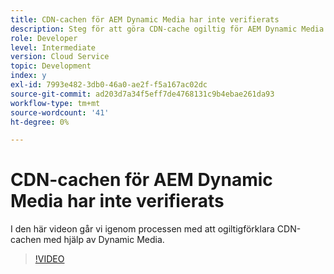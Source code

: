 ```yaml
---
title: CDN-cachen för AEM Dynamic Media har inte verifierats
description: Steg för att göra CDN-cache ogiltig för AEM Dynamic Media
role: Developer
level: Intermediate
version: Cloud Service
topic: Development
index: y
exl-id: 7993e482-3db0-46a0-ae2f-f5a167ac02dc
source-git-commit: ad203d7a34f5eff7de4768131c9b4ebae261da93
workflow-type: tm+mt
source-wordcount: '41'
ht-degree: 0%

---
```


# CDN-cachen för AEM Dynamic Media har inte verifierats

I den här videon går vi igenom processen med att ogiltigförklara CDN-cachen med hjälp av Dynamic Media.

>[!VIDEO](https://video.tv.adobe.com/v/335457?quality=9&learn=on)
